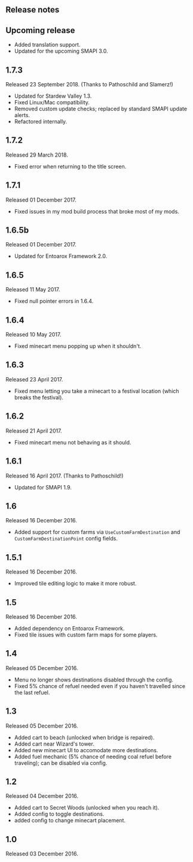 ## Release notes
## Upcoming release
* Added translation support.
* Updated for the upcoming SMAPI 3.0.

## 1.7.3
Released 23 September 2018. (Thanks to Pathoschild and Slamerz!)

* Updated for Stardew Valley 1.3.
* Fixed Linux/Mac compatibility.
* Removed custom update checks; replaced by standard SMAPI update alerts.
* Refactored internally.

## 1.7.2
Released 29 March 2018.

* Fixed error when returning to the title screen.

## 1.7.1
Released 01 December 2017.

* Fixed issues in my mod build process that broke most of my mods.

## 1.6.5b
Released 01 December 2017.

* Updated for Entoarox Framework 2.0.

## 1.6.5
Released 11 May 2017.

* Fixed null pointer errors in 1.6.4.

## 1.6.4
Released 10 May 2017.

* Fixed minecart menu popping up when it shouldn't.

## 1.6.3
Released 23 April 2017.

* Fixed menu letting you take a minecart to a festival location (which breaks the festival).

## 1.6.2
Released 21 April 2017.

* Fixed minecart menu not behaving as it should.

## 1.6.1
Released 16 April 2017. (Thanks to Pathoschild!)

* Updated for SMAPI 1.9.

## 1.6
Released 16 December 2016.

* Added support for custom farms via `UseCustomFarmDestination` and `CustomFarmDestinationPoint` config fields.

## 1.5.1
Released 16 December 2016.

* Improved tile editing logic to make it more robust. 

## 1.5
Released 16 December 2016.

* Added dependency on Entoarox Framework.
* Fixed tile issues with custom farm maps for some players.

## 1.4
Released 05 December 2016.

* Menu no longer shows destinations disabled through the config.
* Fixed 5% chance of refuel needed even if you haven't travelled since the last refuel.

## 1.3
Released 05 December 2016.

* Added cart to beach (unlocked when bridge is repaired).
* Added cart near Wizard's tower.
* Added new minecart UI to accomodate more destinations.
* Added fuel mechanic (5% chance of needing coal refuel before traveling); can be disabled via config.

## 1.2
Released 04 December 2016.

* Added cart to Secret Woods (unlocked when you reach it).
* Added config to toggle destinations.
* added config to change minecart placement.

## 1.0
Released 03 December 2016.
